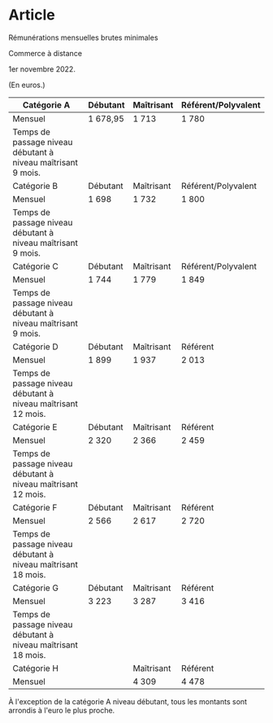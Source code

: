# Article

  
 Rémunérations mensuelles brutes minimales

Commerce à distance

1er novembre 2022.

(En euros.)



| Catégorie A | Débutant | Maîtrisant | Référent/Polyvalent |
| --- | --- | --- | --- |
| Mensuel | 1 678,95 | 1 713 | 1 780 |
| Temps de passage niveau débutant à niveau maîtrisant 9 mois. |
| Catégorie B | Débutant | Maîtrisant | Référent/Polyvalent |
| Mensuel | 1 698 | 1 732 | 1 800 |
| Temps de passage niveau débutant à niveau maîtrisant 9 mois. |
| Catégorie C | Débutant | Maîtrisant | Référent/Polyvalent |
| Mensuel | 1 744 | 1 779 | 1 849 |
| Temps de passage niveau débutant à niveau maîtrisant 9 mois. |
| Catégorie D | Débutant | Maîtrisant | Référent |
| Mensuel | 1 899 | 1 937 | 2 013 |
| Temps de passage niveau débutant à niveau maîtrisant 12 mois. |
| Catégorie E | Débutant | Maîtrisant | Référent |
| Mensuel | 2 320 | 2 366 | 2 459 |
| Temps de passage niveau débutant à niveau maîtrisant 12 mois. |
| Catégorie F | Débutant | Maîtrisant | Référent |
| Mensuel | 2 566 | 2 617 | 2 720 |
| Temps de passage niveau débutant à niveau maîtrisant 18 mois. |
| Catégorie G | Débutant | Maîtrisant | Référent |
| Mensuel | 3 223 | 3 287 | 3 416 |
| Temps de passage niveau débutant à niveau maîtrisant 18 mois. |
| Catégorie H |  | Maîtrisant | Référent |
| Mensuel |  | 4 309 | 4 478 |

À l'exception de la catégorie A niveau débutant, tous les montants sont arrondis à l'euro le plus proche.

